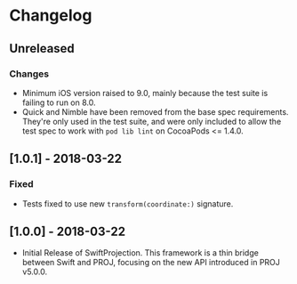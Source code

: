 # Changelog

## Unreleased

### Changes

* Minimum iOS version raised to 9.0, mainly because the test suite is failing
  to run on 8.0.
* Quick and Nimble have been removed from the base spec requirements. They're
  only used in the test suite, and were only included to allow the test spec to
work with `pod lib lint` on CocoaPods <= 1.4.0.

## [1.0.1] - 2018-03-22

### Fixed

* Tests fixed to use new `transform(coordinate:)` signature.

## [1.0.0] - 2018-03-22

* Initial Release of SwiftProjection. This framework is a thin bridge between
Swift and PROJ, focusing on the new API introduced in PROJ v5.0.0.

